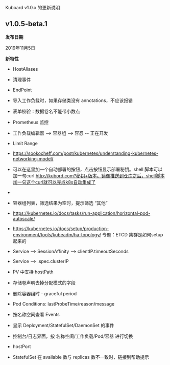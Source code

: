 Kuboard v1.0.x 的更新说明

## v1.0.5-beta.1

**发布日期**

2019年11月5日

**新特性**

* HostAliases



* 清理事件
* EndPoint
* 导入工作负载时，如果存储类没有 annotations，不应该报错
* 表单校验：数据卷名不能带小数点
* Prometheus 监控
* 工作负载编辑器 --> 容器组 --> 容忍 -- 正在开发
* Limit Range


* https://sookocheff.com/post/kubernetes/understanding-kubernetes-networking-model/


* 可以在这里加一个自动部署的按钮，点击按钮显示部署秘钥。shell 脚本可以加一句curl http://kubord.com?秘钥+版本。镜像推送到仓库之后，shell脚本加一句这个curl就可以完成k8s自动集成了
* 

* 容器组列表，筛选结果为空时，提示筛选 “其他”

* https://kubernetes.io/docs/tasks/run-application/horizontal-pod-autoscale/

* https://kubernetes.io/docs/setup/production-environment/tools/kubeadm/ha-topology/  专题：ETCD 集群是如何setup起来的

* Service --> SessionAffinity
              --> clientIP.timeoutSeconds
* Service --> .spec.clusterIP

* PV 中支持 hostPath

* 存储卷声明去掉分配模式的字段
* 删除容器组时 - graceful period
* Pod Conditions: lastProbeTime/reason/message
* 按名称空间查看 Events
* 显示 Deployment/StatefulSet/DaemonSet 的事件
* 控制台/日志界面，按 名称空间/工作负载/Pod/容器 进行切换
* hostPort
* StatefulSet 在 available 数与 replicas 数不一致时，链接到帮助提示
